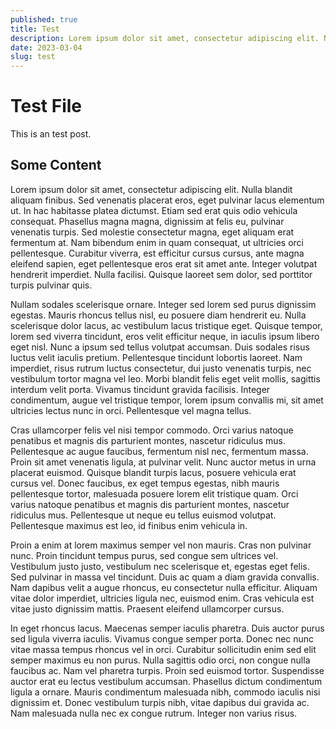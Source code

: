 ```yaml
---
published: true
title: Test
description: Lorem ipsum dolor sit amet, consectetur adipiscing elit. Nulla blandit aliquam finibus. Sed venenatis placerat eros, eget pulvinar lacus elementum ut. In hac habitasse platea dictumst. Etiam sed erat quis odio vehicula consequat. Phasellus magna magna, dignissim at felis eu, pulvinar venenatis turpis. Sed molestie consectetur magna, eget aliquam erat fermentum at. Nam bibendum enim in quam consequat, ut ultricies orci pellentesque. Curabitur viverra, est efficitur cursus cursus, ante magna eleifend sapien, eget pellentesque eros erat sit amet ante. Integer volutpat hendrerit imperdiet. Nulla facilisi. Quisque laoreet sem dolor, sed porttitor turpis pulvinar quis.
date: 2023-03-04
slug: test
---
```


# Test File

This is an test post.

## Some Content

Lorem ipsum dolor sit amet, consectetur adipiscing elit. Nulla blandit aliquam finibus. Sed venenatis placerat eros, eget pulvinar lacus elementum ut. In hac habitasse platea dictumst. Etiam sed erat quis odio vehicula consequat. Phasellus magna magna, dignissim at felis eu, pulvinar venenatis turpis. Sed molestie consectetur magna, eget aliquam erat fermentum at. Nam bibendum enim in quam consequat, ut ultricies orci pellentesque. Curabitur viverra, est efficitur cursus cursus, ante magna eleifend sapien, eget pellentesque eros erat sit amet ante. Integer volutpat hendrerit imperdiet. Nulla facilisi. Quisque laoreet sem dolor, sed porttitor turpis pulvinar quis.

Nullam sodales scelerisque ornare. Integer sed lorem sed purus dignissim egestas. Mauris rhoncus tellus nisl, eu posuere diam hendrerit eu. Nulla scelerisque dolor lacus, ac vestibulum lacus tristique eget. Quisque tempor, lorem sed viverra tincidunt, eros velit efficitur neque, in iaculis ipsum libero eget nisl. Nunc a ipsum sed tellus volutpat accumsan. Duis sodales risus luctus velit iaculis pretium. Pellentesque tincidunt lobortis laoreet. Nam imperdiet, risus rutrum luctus consectetur, dui justo venenatis turpis, nec vestibulum tortor magna vel leo. Morbi blandit felis eget velit mollis, sagittis interdum velit porta. Vivamus tincidunt gravida facilisis. Integer condimentum, augue vel tristique tempor, lorem ipsum convallis mi, sit amet ultricies lectus nunc in orci. Pellentesque vel magna tellus.

Cras ullamcorper felis vel nisi tempor commodo. Orci varius natoque penatibus et magnis dis parturient montes, nascetur ridiculus mus. Pellentesque ac augue faucibus, fermentum nisl nec, fermentum massa. Proin sit amet venenatis ligula, at pulvinar velit. Nunc auctor metus in urna placerat euismod. Quisque blandit turpis lacus, posuere vehicula erat cursus vel. Donec faucibus, ex eget tempus egestas, nibh mauris pellentesque tortor, malesuada posuere lorem elit tristique quam. Orci varius natoque penatibus et magnis dis parturient montes, nascetur ridiculus mus. Pellentesque ut neque eu tellus euismod volutpat. Pellentesque maximus est leo, id finibus enim vehicula in.

Proin a enim at lorem maximus semper vel non mauris. Cras non pulvinar nunc. Proin tincidunt tempus purus, sed congue sem ultrices vel. Vestibulum justo justo, vestibulum nec scelerisque et, egestas eget felis. Sed pulvinar in massa vel tincidunt. Duis ac quam a diam gravida convallis. Nam dapibus velit a augue rhoncus, eu consectetur nulla efficitur. Aliquam vitae dolor imperdiet, ultricies ligula nec, euismod enim. Cras vehicula est vitae justo dignissim mattis. Praesent eleifend ullamcorper cursus.

In eget rhoncus lacus. Maecenas semper iaculis pharetra. Duis auctor purus sed ligula viverra iaculis. Vivamus congue semper porta. Donec nec nunc vitae massa tempus rhoncus vel in orci. Curabitur sollicitudin enim sed elit semper maximus eu non purus. Nulla sagittis odio orci, non congue nulla faucibus ac. Nam vel pharetra turpis. Proin sed euismod tortor. Suspendisse auctor erat eu lectus vestibulum accumsan. Phasellus dictum condimentum ligula a ornare. Mauris condimentum malesuada nibh, commodo iaculis nisi dignissim et. Donec vestibulum turpis nibh, vitae dapibus dui gravida ac. Nam malesuada nulla nec ex congue rutrum. Integer non varius risus.

